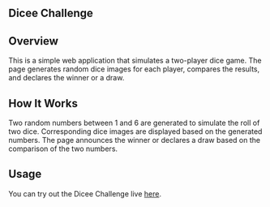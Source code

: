 ## Dicee Challenge

## Overview
This is a simple web application that simulates a two-player dice game. The page generates random dice images for each player, compares the results, and declares the winner or a draw.

## How It Works
Two random numbers between 1 and 6 are generated to simulate the roll of two dice.
Corresponding dice images are displayed based on the generated numbers.
The page announces the winner or declares a draw based on the comparison of the two numbers.

## Usage
You can try out the Dicee Challenge live [here](https://christianblackwell.github.io/Dicee-Challenge/).
